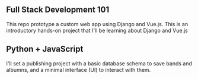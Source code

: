 ## Full Stack Development 101

This repo prototype a custom web app using Django and Vue.js. This is an introductory hands-on project that I'll be learning about Django and Vue.js

## Python + JavaScript

I'll set a publishing project with a basic database schema to save bands and albumns, and a minimal interface (UI) to interact with them.
